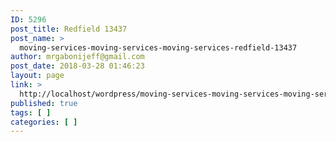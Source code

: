 ```yaml
---
ID: 5296
post_title: Redfield 13437
post_name: >
  moving-services-moving-services-moving-services-redfield-13437
author: mrgabonijeff@gmail.com
post_date: 2018-03-28 01:46:23
layout: page
link: >
  http://localhost/wordpress/moving-services-moving-services-moving-services-redfield-13437/
published: true
tags: [ ]
categories: [ ]
---
```

